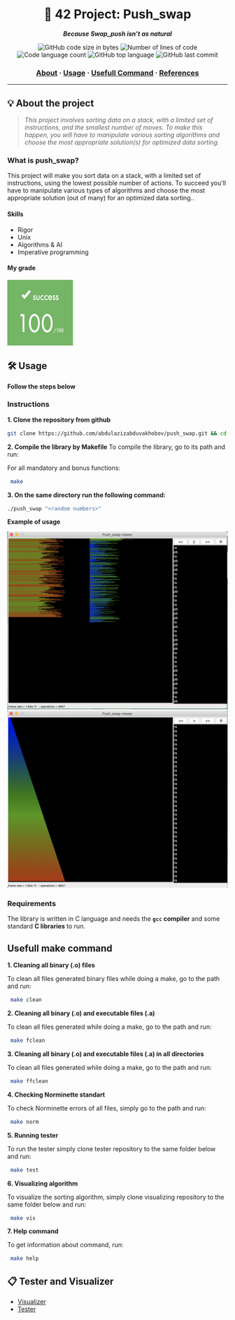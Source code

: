<h1 align="center">
	🧰 42 Project: Push_swap
</h1>

<p align="center">
	<b><i>Because Swap_push isn’t as natural</i></b><br>
</p>

<p align="center">
	<img alt="GitHub code size in bytes" src="https://img.shields.io/github/languages/code-size/abdulazizabduvakhobov/push_swap?color=lightblue" />
	<img alt="Number of lines of code" src="https://img.shields.io/tokei/lines/github/abdulazizabduvakhobov/push_swap?color=critical" />
	<img alt="Code language count" src="https://img.shields.io/github/languages/count/abdulazizabduvakhobov/push_swap?color=yellow" />
	<img alt="GitHub top language" src="https://img.shields.io/github/languages/top/abdulazizabduvakhobov/push_swap?color=blue" />
	<img alt="GitHub last commit" src="https://img.shields.io/github/last-commit/abdulazizabduvakhobov/push_swap?color=green" />
</p>

<h3 align="center">
	<a href="#-about-the-project">About</a>
	<span> · </span>
	<a href="#%EF%B8%8F-usage">Usage</a>
	<span> · </span>
  <a href="#usefull-make-command">Usefull Command</a>
	<span> · </span>
	<a href="#-references">References</a>
</h3>

---

## 💡 About the project

> _This project involves sorting data on a stack, with a limited set of instructions, and the smallest number of moves. To make this happen, you will have to manipulate various sorting algorithms and choose the most appropriate solution(s) for optimized data sorting._
### What is push_swap?
This project will make you sort data on a stack, with a limited set of instructions, using the lowest possible number of actions. To succeed you’ll have to manipulate various types of algorithms and choose the most appropriate solution (out of many) for an optimized data sorting..

#### Skills
- Rigor
- Unix
- Algorithms & AI
- Imperative programming


#### My grade
<img src="./images/grade.png" width="150" height="150"/>

## 🛠️ Usage

**Follow the steps below**

### Instructions

**1. Clone the repository from github**

```bash
git clone https://github.com/abdulazizabduvakhobov/push_swap.git && cd push_swap/
```
**2. Compile the library by Makefile**
To compile the library, go to its path and run:

For all mandatory and bonus functions:

```bash
 make
```

**3. On the same directory run the following command:**
```bash
./push_swap "<random numbers>"
```

**Example of usage**
<p align="center">
  <img src="./images/sorting2.png" />
  <img src="./images/sorted.png" />
</p>  


### Requirements
The library is written in C language and needs the **`gcc` compiler** and some standard **C libraries** to run.

## Usefull make command

**1. Cleaning all binary (.o) files**

To clean all files generated binary files while doing a make, go to the path and run:

```bash
 make clean
```

**2. Cleaning all binary (.o) and executable files (.a)**

To clean all files generated while doing a make, go to the path and run:

```bash
 make fclean
```

**3. Cleaning all binary (.o) and executable files (.a) in all directories**

To clean all files generated while doing a make, go to the path and run:

```bash
 make ffclean
```

**4. Checking Norminette standart**

To check Norminette errors of all files, simply go to the path and run:

```bash
 make norm
```

**5. Running tester**

To run the tester simply clone tester repository to the same folder below and run:

```bash
 make test
```

**6. Visualizing algorithm**

To visualize the sorting algorithm, simply clone visualizing repository to the same folder below and run:

```bash
 make vis
```

**7. Help command**

To get information about command, run:

```bash
 make help
```

## 📋 Tester and Visualizer
* [Visualizer](https://github.com/o-reo/push_swap_visualizer)
* [Tester](https://github.com/laisarena/push_swap_tester)
